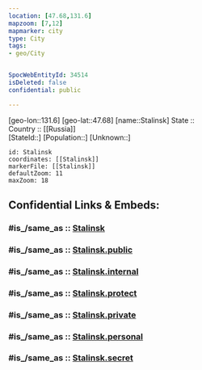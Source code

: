 ```yaml
---
location: [47.68,131.6] 
mapzoom: [7,12] 
mapmarker: city 
type: City
tags:
- geo/City


SpocWebEntityId: 34514
isDeleted: false
confidential: public

---
```

[geo-lon::131.6] 
[geo-lat::47.68] 
[name::Stalinsk] 
State ::  
Country :: [[Russia]]  
[StateId::] 
[Population::] 
[Unknown::] 


```leaflet
id: Stalinsk
coordinates: [[Stalinsk]] 
markerFile: [[Stalinsk]] 
defaultZoom: 11 
maxZoom: 18
```


## Confidential Links & Embeds: 

### #is_/same_as :: [Stalinsk](/_Standards/Earth/Continent/Asia/Asia~North/Asia~NorthEast/Yevrey/City/Stalinsk.md) 

### #is_/same_as :: [Stalinsk.public](/_public/Earth/Continent/Asia/Asia~North/Asia~NorthEast/Yevrey/City/Stalinsk.public.md) 

### #is_/same_as :: [Stalinsk.internal](/_internal/Earth/Continent/Asia/Asia~North/Asia~NorthEast/Yevrey/City/Stalinsk.internal.md) 

### #is_/same_as :: [Stalinsk.protect](/_protect/Earth/Continent/Asia/Asia~North/Asia~NorthEast/Yevrey/City/Stalinsk.protect.md) 

### #is_/same_as :: [Stalinsk.private](/_private/Earth/Continent/Asia/Asia~North/Asia~NorthEast/Yevrey/City/Stalinsk.private.md) 

### #is_/same_as :: [Stalinsk.personal](/_personal/Earth/Continent/Asia/Asia~North/Asia~NorthEast/Yevrey/City/Stalinsk.personal.md) 

### #is_/same_as :: [Stalinsk.secret](/_secret/Earth/Continent/Asia/Asia~North/Asia~NorthEast/Yevrey/City/Stalinsk.secret.md)

